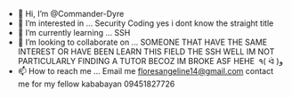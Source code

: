 - 👋 Hi, I’m @Commander-Dyre
- 👀 I’m interested in ... Security Coding yes i dont know the straight title
- 🌱 I’m currently learning ... SSH
- 💞️ I’m looking to collaborate on ... SOMEONE THAT HAVE THE SAME INTEREST OR HAVE BEEN LEARN THIS FIELD THE SSH WELL IM NOT PARTICULARLY FINDING A TUTOR BECOZ IM BROKE ASF HEHE  ٩( ᐛ )و 
- 📫 How to reach me ... Email me floresangeline14@gmail.com contact me for my fellow kababayan 09451827726

<!---
Commander-Dyre/Commander-Dyre is a ✨ special ✨ repository because its `README.md` (this file) appears on your GitHub profile.
You can click the Preview link to take a look at your changes.
--->
